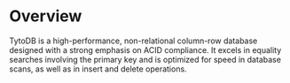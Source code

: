 # Overview

TytoDB is a high-performance, non-relational column-row database designed with a strong emphasis on ACID compliance. It excels in equality searches involving the primary key and is optimized for speed in database scans, as well as in insert and delete operations.